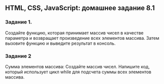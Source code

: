 ## HTML, CSS, JavaScript: домашнее задание 8.1

### Задание 1.
Создайте функцию, которая принимает массив чисел в качестве параметра и возвращает произведение всех элементов массива. Затем вызовите функцию и выведите результат в консоль.

### Задание 2
Сумма элементов массива: Создайте массив чисел. Напишите код, который использует цикл while для подсчета суммы всех элементов массива.
